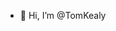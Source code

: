 - 👋 Hi, I’m @TomKealy

<!---
TomKealy/TomKealy is a ✨ special ✨ repository because its `README.md` (this file) appears on your GitHub profile.
You can click the Preview link to take a look at your changes.
--->

